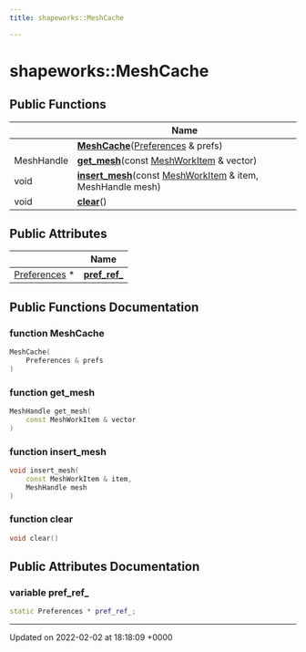 ```yaml
---
title: shapeworks::MeshCache

---
```


# shapeworks::MeshCache





## Public Functions

|                | Name           |
| -------------- | -------------- |
| | **[MeshCache](../Classes/classshapeworks_1_1MeshCache.md#function-meshcache)**([Preferences](../Classes/classPreferences.md) & prefs) |
| MeshHandle | **[get_mesh](../Classes/classshapeworks_1_1MeshCache.md#function-get-mesh)**(const [MeshWorkItem](../Classes/classshapeworks_1_1MeshWorkItem.md) & vector) |
| void | **[insert_mesh](../Classes/classshapeworks_1_1MeshCache.md#function-insert-mesh)**(const [MeshWorkItem](../Classes/classshapeworks_1_1MeshWorkItem.md) & item, MeshHandle mesh) |
| void | **[clear](../Classes/classshapeworks_1_1MeshCache.md#function-clear)**() |

## Public Attributes

|                | Name           |
| -------------- | -------------- |
| [Preferences](../Classes/classPreferences.md) * | **[pref_ref_](../Classes/classshapeworks_1_1MeshCache.md#variable-pref-ref-)**  |

## Public Functions Documentation

### function MeshCache

```cpp
MeshCache(
    Preferences & prefs
)
```


### function get_mesh

```cpp
MeshHandle get_mesh(
    const MeshWorkItem & vector
)
```


### function insert_mesh

```cpp
void insert_mesh(
    const MeshWorkItem & item,
    MeshHandle mesh
)
```


### function clear

```cpp
void clear()
```


## Public Attributes Documentation

### variable pref_ref_

```cpp
static Preferences * pref_ref_;
```


-------------------------------

Updated on 2022-02-02 at 18:18:09 +0000
